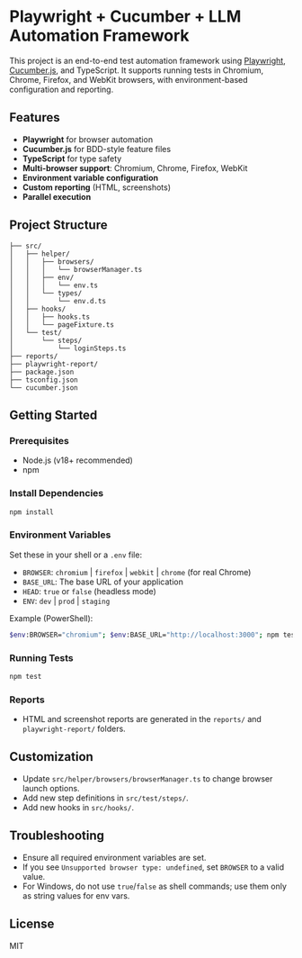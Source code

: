 # Playwright + Cucumber + LLM Automation Framework

This project is an end-to-end test automation framework using [Playwright](https://playwright.dev/), [Cucumber.js](https://cucumber.io/), and TypeScript. It supports running tests in Chromium, Chrome, Firefox, and WebKit browsers, with environment-based configuration and reporting.

## Features
- **Playwright** for browser automation
- **Cucumber.js** for BDD-style feature files
- **TypeScript** for type safety
- **Multi-browser support**: Chromium, Chrome, Firefox, WebKit
- **Environment variable configuration**
- **Custom reporting** (HTML, screenshots)
- **Parallel execution**

## Project Structure
```
├── src/
│   ├── helper/
│   │   ├── browsers/
│   │   │   └── browserManager.ts
│   │   ├── env/
│   │   │   └── env.ts
│   │   └── types/
│   │       └── env.d.ts
│   ├── hooks/
│   │   ├── hooks.ts
│   │   └── pageFixture.ts
│   └── test/
│       └── steps/
│           └── loginSteps.ts
├── reports/
├── playwright-report/
├── package.json
├── tsconfig.json
└── cucumber.json
```

## Getting Started

### Prerequisites
- Node.js (v18+ recommended)
- npm

### Install Dependencies
```sh
npm install
```

### Environment Variables
Set these in your shell or a `.env` file:
- `BROWSER`: `chromium` | `firefox` | `webkit` | `chrome` (for real Chrome)
- `BASE_URL`: The base URL of your application
- `HEAD`: `true` or `false` (headless mode)
- `ENV`: `dev` | `prod` | `staging`

Example (PowerShell):
```sh
$env:BROWSER="chromium"; $env:BASE_URL="http://localhost:3000"; npm test
```

### Running Tests
```sh
npm test
```

### Reports
- HTML and screenshot reports are generated in the `reports/` and `playwright-report/` folders.

## Customization
- Update `src/helper/browsers/browserManager.ts` to change browser launch options.
- Add new step definitions in `src/test/steps/`.
- Add new hooks in `src/hooks/`.

## Troubleshooting
- Ensure all required environment variables are set.
- If you see `Unsupported browser type: undefined`, set `BROWSER` to a valid value.
- For Windows, do not use `true`/`false` as shell commands; use them only as string values for env vars.

## License
MIT
